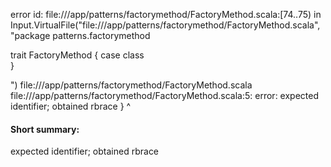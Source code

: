 error id: file://<WORKSPACE>/app/patterns/factorymethod/FactoryMethod.scala:[74..75) in Input.VirtualFile("file://<WORKSPACE>/app/patterns/factorymethod/FactoryMethod.scala", "package patterns.factorymethod

trait FactoryMethod {
    case class     
}

")
file://<WORKSPACE>/app/patterns/factorymethod/FactoryMethod.scala
file://<WORKSPACE>/app/patterns/factorymethod/FactoryMethod.scala:5: error: expected identifier; obtained rbrace
}
^
#### Short summary: 

expected identifier; obtained rbrace